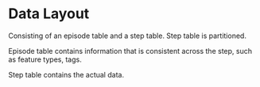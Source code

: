 # Data Layout 

Consisting of an episode table and a step table. Step table is partitioned. 

Episode table contains information that is consistent across the step, such as 
feature types, tags. 

Step table contains the actual data. 